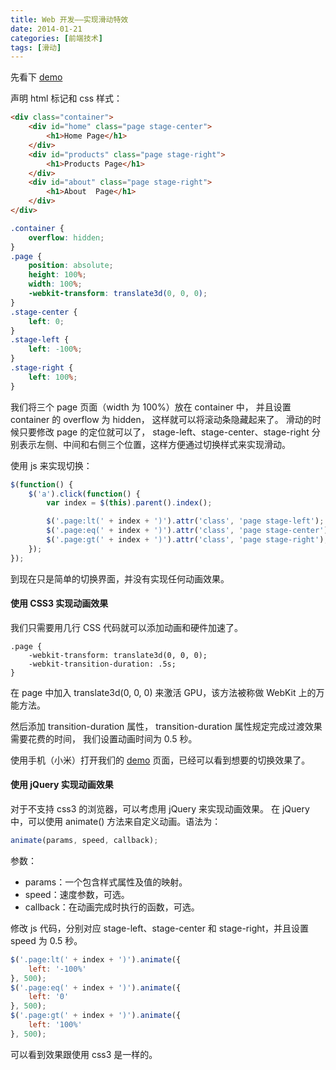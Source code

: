 ```yaml
---
title: Web 开发——实现滑动特效
date: 2014-01-21
categories: [前端技术]
tags: [滑动]
---
```


先看下 [demo](/demos/mobile/transform.html)

声明 html 标记和 css 样式：
```html
<div class="container">
    <div id="home" class="page stage-center">
        <h1>Home Page</h1>
    </div>
    <div id="products" class="page stage-right">
        <h1>Products Page</h1>
    </div>
    <div id="about" class="page stage-right">
        <h1>About  Page</h1>
    </div>
</div>
```

```css
.container {
    overflow: hidden;
}
.page {
    position: absolute;
    height: 100%;
    width: 100%;
    -webkit-transform: translate3d(0, 0, 0);
}
.stage-center {
    left: 0;
}
.stage-left {
    left: -100%;
}
.stage-right {
    left: 100%;
}
```

我们将三个 page 页面（width 为 100%）放在 container 中，
并且设置 container 的 overflow 为 hidden，
这样就可以将滚动条隐藏起来了。
滑动的时候只要修改 page 的定位就可以了，
stage-left、stage-center、stage-right
分别表示左侧、中间和右侧三个位置，这样方便通过切换样式来实现滑动。

使用 js 来实现切换：
```javascript
$(function() {
    $('a').click(function() {
        var index = $(this).parent().index();

        $('.page:lt(' + index + ')').attr('class', 'page stage-left');
        $('.page:eq(' + index + ')').attr('class', 'page stage-center');
        $('.page:gt(' + index + ')').attr('class', 'page stage-right');
    });
});
```

到现在只是简单的切换界面，并没有实现任何动画效果。

#### 使用 CSS3 实现动画效果

我们只需要用几行 CSS 代码就可以添加动画和硬件加速了。
```
.page {
    -webkit-transform: translate3d(0, 0, 0);
    -webkit-transition-duration: .5s;
}
```
在 page 中加入 translate3d(0, 0, 0) 来激活 GPU，该方法被称做 WebKit 上的万能方法。

然后添加 transition-duration 属性，
transition-duration 属性规定完成过渡效果需要花费的时间，
我们设置动画时间为 0.5 秒。

使用手机（小米）打开我们的 [demo](/demos/mobile/transform.html) 页面，已经可以看到想要的切换效果了。

#### 使用 jQuery 实现动画效果

对于不支持 css3 的浏览器，可以考虑用 jQuery 来实现动画效果。
在 jQuery 中，可以使用 animate() 方法来自定义动画。语法为：
```js
animate(params, speed, callback);
```
参数：

* params：一个包含样式属性及值的映射。
* speed：速度参数，可选。
* callback：在动画完成时执行的函数，可选。

修改 js 代码，分别对应 stage-left、stage-center 和 stage-right，并且设置 speed 为 0.5 秒。
```js
$('.page:lt(' + index + ')').animate({
    left: '-100%'
}, 500);
$('.page:eq(' + index + ')').animate({
    left: '0'
}, 500);
$('.page:gt(' + index + ')').animate({
    left: '100%'
}, 500);
```
可以看到效果跟使用 css3 是一样的。
